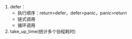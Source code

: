 1. defer：
    - 执行顺序：return>defer，defer>panic，panic>return
    - 链式调用
    - 循环调用
2. take_up_time(统计多个协程耗时)